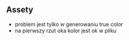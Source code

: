 ## Assety 
- problem jest tylko w generowaniu true color 
- na pierwszy rzut oka kolor jest ok w pliku 